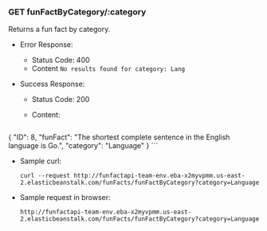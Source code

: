 ### GET funFactByCategory/:category

  Returns a fun fact by category.

* Error Response:
    * Status Code: 400
    * Content `No results found for category: Lang`

* Success Response:

  * Status Code: 200 
  * Content:

	 ```
{
  "ID": 8,
  "funFact": "The shortest complete sentence in the English language is Go.",
  "category": "Language"
}
	 ```

* Sample curl: 

	```
	curl --request http://funfactapi-team-env.eba-x2myvpmm.us-east-2.elasticbeanstalk.com/funFacts/funFactByCategory?category=Language
	```

* Sample request in browser:

	```
	http://funfactapi-team-env.eba-x2myvpmm.us-east-2.elasticbeanstalk.com/funFacts/funFactByCategory?category=Language
	```
	```
